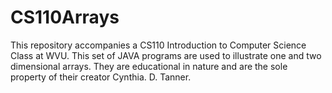 # CS110Arrays
This repository accompanies a CS110 Introduction to Computer Science Class at WVU. This set of JAVA programs are used to illustrate one and two dimensional arrays. They are educational in nature and are the sole property of their creator Cynthia. D. Tanner. 
